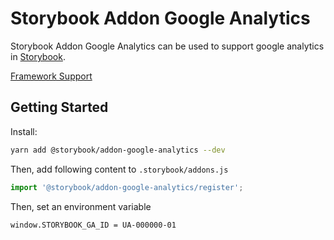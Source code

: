 # Storybook Addon Google Analytics

Storybook Addon Google Analytics can be used to support google analytics in [Storybook](https://storybook.js.org).

[Framework Support](https://github.com/storybooks/storybook/blob/master/ADDONS_SUPPORT.md)

## Getting Started

Install:

```sh
yarn add @storybook/addon-google-analytics --dev
```

Then, add following content to `.storybook/addons.js`

```js
import '@storybook/addon-google-analytics/register';
```

Then, set an environment variable

```
window.STORYBOOK_GA_ID = UA-000000-01
```
